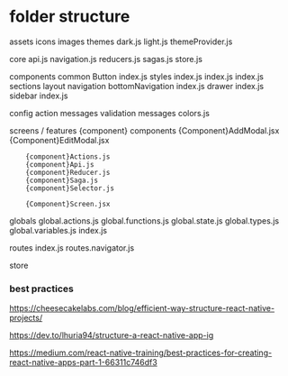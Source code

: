 # folder structure
assets
    icons
    images
    themes
        dark.js
        light.js
        themeProvider.js

core
    api.js
    navigation.js
    reducers.js
    sagas.js
    store.js

components
    common
        Button
            index.js
            styles
                index.js
        index.js
    index.js
    sections
        layout
        navigation
            bottomNavigation
                index.js
            drawer
                index.js
            sidebar
                index.js

config
    action messages
    validation messages
    colors.js

screens / features
    {component}
        components
            {Component}AddModal.jsx
            {Component}EditModal.jsx

        {component}Actions.js
        {component}Api.js
        {component}Reducer.js
        {component}Saga.js
        {component}Selector.js

        {Component}Screen.jsx

globals
    global.actions.js
    global.functions.js
    global.state.js
    global.types.js
    global.variables.js
    index.js

routes
    index.js
    routes.navigator.js

store

### best practices

https://cheesecakelabs.com/blog/efficient-way-structure-react-native-projects/

https://dev.to/lhuria94/structure-a-react-native-app-ig

https://medium.com/react-native-training/best-practices-for-creating-react-native-apps-part-1-66311c746df3